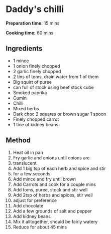# Daddy's chilli

**Preparation time:** 15 mins

**Cooking time:** 60 mins

## Ingredients

- 1 mince
- 1 onion finely chopped
- 2 garlic finely chopped
- 2 tins of toms, drain water from 1 of them
- Big squirt of puree
- can full of stock using beef stock cube
- Smoked paprika
- Cumin
- Chilli
- Mixed herbs
- Dark choc 2 squares or brown sugar 1 spoon
- Finely chopped carrot
- 1 tine of kidney beans

## Method

1. Heat oil in pan
1. Fry garlic and onions until onions are
1. translucent
1. Add 1 big tsp of each herb and spice and stir
1. for a few seconds
1. Add mince and fry until brown
1. Add Carrots and cook for a couple mins
1. Add toms, puree, stock and stir well
1. Add 2tsp of herbs and spices, stir well
1. adjust for preference
1. Add chocolate
1. Add a few grounds of salt and pepper
1. Add kidney beans
1. Mix it alltogether, should be fairly watery
1. Reduce for about 45 mins
